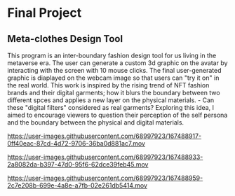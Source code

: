 # Final Project
## Meta-clothes Design Tool 
This program is an inter-boundary fashion design tool for us living in the metaverse era. The user can generate a custom 3d graphic on the avatar by interacting with the screen with 10 mouse clicks. The final user-generated graphic is diaplayed on the webcam image so that users can "try it on" in the real world. This work is inspired by the rising trend of NFT fashion brands and their digital garments; how it blurs the boundary between two different spces and applies a new layer on the physical materials. - Can these "digital filters" considered as real garments? Exploring this idea, I aimed to encourage viewers to question their perception of the self persona and the boundary between the physical and digital materials. 



https://user-images.githubusercontent.com/68997923/167488917-0ff40eac-87cd-4d72-9706-36ba0d881ac7.mov



https://user-images.githubusercontent.com/68997923/167488933-2a8082da-b397-47d0-95f6-62dce39feb45.mov



https://user-images.githubusercontent.com/68997923/167488959-2c7e208b-699e-4a8e-a7fb-02e261db5414.mov


